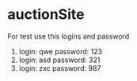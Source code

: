 # auctionSite

For test use this logins and password
1. login: qwe password: 123
2. login: asd password: 321
3. login: zxc password: 987
